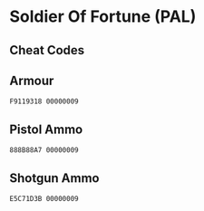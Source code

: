# Soldier Of Fortune (PAL)

## Cheat Codes

## Armour

```
F9119318 00000009

```

## Pistol Ammo

```
888B88A7 00000009

```

## Shotgun Ammo

```
E5C71D3B 00000009

```


